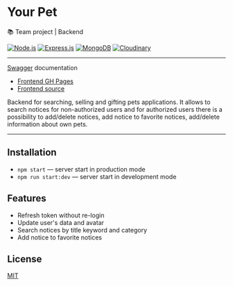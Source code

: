 # Your Pet

📚 Team project | Backend

[![Node.js](https://img.shields.io/badge/Node.js-339933?style=for-the-badge&logo=nodedotjs&logoColor=white)](#) [![Express.js](https://img.shields.io/badge/Express.js-000000?style=for-the-badge&logo=express&logoColor=white)](#) [![MongoDB](https://img.shields.io/badge/MongoDB-4EA94B?style=for-the-badge&logo=mongodb&logoColor=white)](#) [![Cloudinary](https://img.shields.io/badge/Cloudinary-2986cc?style=for-the-badge&logo=cloudinary&logoColor=white)](#)

_______________________

[Swagger](https://team-project-pets-backend.onrender.com/api-docs/) documentation

- [Frontend GH Pages](https://sig1smund.github.io/final-fullstack-team-proj/)
- [Frontend source](https://github.com/Sig1smund/final-fullstack-team-proj)

Backend for searching, selling and gifting pets applications. It allows to search notices for non-authorized users and for authorized users there is a possibility to add/delete notices, add notice to favorite notices, add/delete information about own pets.

_____________________

## Installation

- `npm start` &mdash; server start in production mode
- `npm run start:dev` &mdash; server start in development mode

## Features

- Refresh token without re-login
- Update user's data and avatar
- Search notices by title keyword and category
- Add notice to favorite notices

## License

[MIT](https://opensource.org/licenses/MIT)
